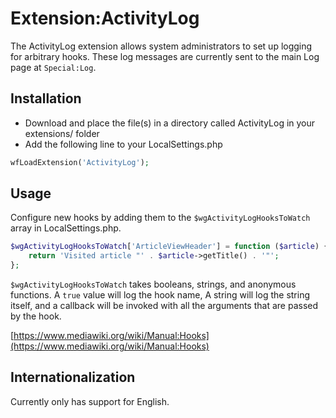 # Extension:ActivityLog

The ActivityLog extension allows system administrators to set up logging for
arbitrary hooks.  These log messages are currently sent to the main Log page 
at `Special:Log`.

## Installation

* Download and place the file(s) in a directory called ActivityLog in your extensions/ folder
* Add the following line to your LocalSettings.php
```php
wfLoadExtension('ActivityLog');
```

## Usage

Configure new hooks by adding them to the `$wgActivityLogHooksToWatch` array in
LocalSettings.php.

``` php
$wgActivityLogHooksToWatch['ArticleViewHeader'] = function ($article) {
    return 'Visited article "' . $article->getTitle() . '"';
};
```

`$wgActivityLogHooksToWatch` takes booleans, strings, and anonymous functions. A
`true` value will log the hook name, A string will log the string itself, and a
callback will be invoked with all the arguments that are passed by the hook.

[https://www.mediawiki.org/wiki/Manual:Hooks](https://www.mediawiki.org/wiki/Manual:Hooks)

## Internationalization

Currently only has support for English.
